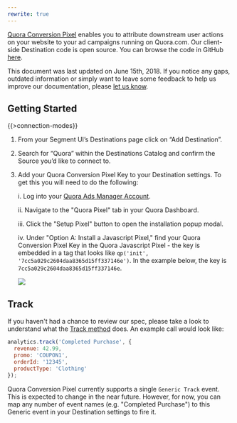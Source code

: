 ```yaml
---
rewrite: true
---
```


[Quora Conversion Pixel](https://www.quora.com/business) enables you to attribute downstream user actions on your website to your ad campaigns running on Quora.com. Our client-side Destination code is open source. You can browse the code in GitHub [here](https://github.com/segment-integrations/analytics.js-integration-quora-conversion-pixel).

This document was last updated on June 15th, 2018. If you notice any gaps, outdated information or simply want to leave some feedback to help us improve our documentation, please [let us know](https://segment.com/help/contact).

## Getting Started

{{>connection-modes}}

1. From your Segment UI’s Destinations page click on “Add Destination”.
2. Search for “Quora” within the Destinations Catalog and confirm the Source you’d like to connect to. 
3. Add your Quora Conversion Pixel Key to your Destination settings. To get this you will need to do the following:

	i. Log into your [Quora Ads Manager Account](https://www.quora.com/ads/account).
    
	ii. Navigate to the "Quora Pixel" tab in your Quora Dashboard.
    
	iii. Click the "Setup Pixel" button to open the installation popup modal.
    
	iv. Under "Option A: Install a Javascript Pixel," find your Quora Conversion Pixel Key in the Quora Javascript Pixel - the key is embedded in a tag that looks like `qp('init', '7cc5a029c2604daa8365d15ff337146e')`. In the example below, the key is `7cc5a029c2604daa8365d15ff337146e`.
    
   ![](https://cl.ly/3F2B0A0x3K1x)

## Track

If you haven't had a chance to review our spec, please take a look to understand what the [Track method](https://segment.com/docs/spec/track/) does. An example call would look like:

```js
analytics.track('Completed Purchase', {
  revenue: 42.99,
  promo: 'COUPON1',
  orderId: '12345',
  productType: 'Clothing'
});
```

Quora Conversion Pixel currently supports a single `Generic Track` event. This is expected to change in the near future. However, for now, you can map any number of event names (e.g. "Completed Purchase") to this Generic event in your Destination settings to fire it.